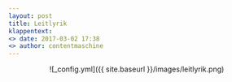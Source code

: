 ```yaml
---
layout: post
title: Leitlyrik
klappentext:
<> date: 2017-03-02 17:38
<> author: contentmaschine
---
```


<div align="center">

![_config.yml]({{ site.baseurl }}/images/leitlyrik.png)

</div>
